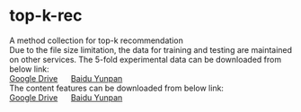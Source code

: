 # top-k-rec
A method collection for top-k recommendation</br>
Due to the file size limitation, the data for training and testing are maintained on other services.
The 5-fold experimental data can be downloaded from below link:</br>
<a href="https://drive.google.com/open?id=0Bz6bXb44ws2WcGtyNGltajJTcWc">Google Drive</a>&nbsp;&nbsp;&nbsp;&nbsp;&nbsp;&nbsp;<a href="http://pan.baidu.com/s/1jHPBVgy">Baidu Yunpan</a></br>
The content features can be downloaded from below link:</br>
<a href="https://drive.google.com/open?id=0Bz6bXb44ws2WUXBuVGwzNDBlQXM">Google Drive</a>&nbsp;&nbsp;&nbsp;&nbsp;&nbsp;&nbsp;<a href="">Baidu Yunpan</a></br>

